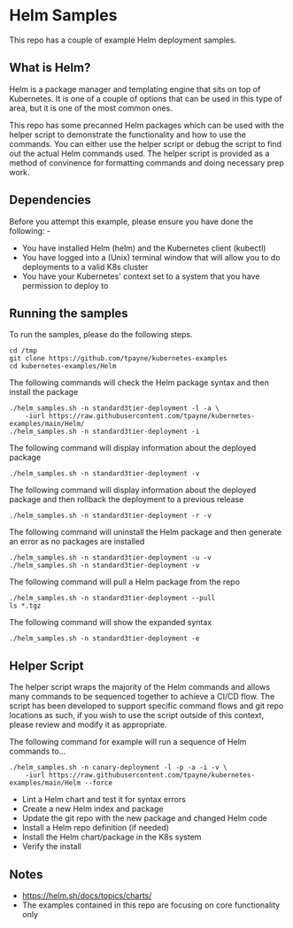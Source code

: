 Helm Samples
============

This repo has a couple of example Helm deployment samples.

What is Helm?
-------------
Helm is a package manager and templating engine that sits on top of Kubernetes. It is one of a couple of options
that can be used in this type of area, but it is one of the most common ones.

This repo has some precanned Helm packages which can be used with the helper script to demonstrate the functionality
and how to use the commands. You can either use the helper script or debug the script to find out the actual Helm
commands used. The helper script is provided as a method of convinence for formatting commands and doing necessary
prep work.

Dependencies
------------
Before you attempt this example, please ensure you have done the following: -
- You have installed Helm (helm) and the Kubernetes client (kubectl)
- You have logged into a (Unix) terminal window that will allow you to do deployments to a valid K8s cluster
- You have your Kubernetes' context set to a system that you have permission to deploy to

Running the samples
-------------------
To run the samples, please do the following steps.

    cd /tmp
    git clone https://github.com/tpayne/kubernetes-examples
    cd kubernetes-examples/Helm

The following commands will check the Helm package syntax and then install the package

    ./helm_samples.sh -n standard3tier-deployment -l -a \
        -iurl https://raw.githubusercontent.com/tpayne/kubernetes-examples/main/Helm/
    ./helm_samples.sh -n standard3tier-deployment -i

The following command will display information about the deployed package

    ./helm_samples.sh -n standard3tier-deployment -v

The following command will display information about the deployed package and then rollback the
deployment to a previous release

    ./helm_samples.sh -n standard3tier-deployment -r -v

The following command will uninstall the Helm package and then generate an error as no packages are
installed

    ./helm_samples.sh -n standard3tier-deployment -u -v
    ./helm_samples.sh -n standard3tier-deployment -v

The following command will pull a Helm package from the repo

    ./helm_samples.sh -n standard3tier-deployment --pull
    ls *.tgz

The following command will show the expanded syntax

    ./helm_samples.sh -n standard3tier-deployment -e

Helper Script
-------------
The helper script wraps the majority of the Helm commands and allows many commands to be sequenced together 
to achieve a CI/CD flow. The script has been developed to support specific command flows and git repo locations
as such, if you wish to use the script outside of this context, please review and modify it as appropriate.

The following command for example will run a sequence of Helm commands to...

    ./helm_samples.sh -n canary-deployment -l -p -a -i -v \
        -iurl https://raw.githubusercontent.com/tpayne/kubernetes-examples/main/Helm --force

- Lint a Helm chart and test it for syntax errors
- Create a new Helm index and package
- Update the git repo with the new package and changed Helm code
- Install a Helm repo definition (if needed)
- Install the Helm chart/package in the K8s system
- Verify the install

Notes
-----
- https://helm.sh/docs/topics/charts/
- The examples contained in this repo are focusing on core functionality only
